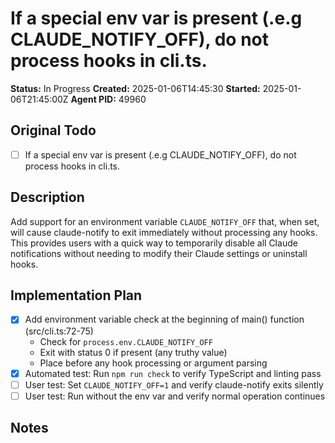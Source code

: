 # If a special env var is present (.e.g CLAUDE_NOTIFY_OFF), do not process hooks in cli.ts.

**Status:** In Progress
**Created:** 2025-01-06T14:45:30
**Started:** 2025-01-06T21:45:00Z
**Agent PID:** 49960

## Original Todo
- [ ] If a special env var is present (.e.g CLAUDE_NOTIFY_OFF), do not process hooks in cli.ts.

## Description
Add support for an environment variable `CLAUDE_NOTIFY_OFF` that, when set, will cause claude-notify to exit immediately without processing any hooks. This provides users with a quick way to temporarily disable all Claude notifications without needing to modify their Claude settings or uninstall hooks.

## Implementation Plan
- [x] Add environment variable check at the beginning of main() function (src/cli.ts:72-75)
  - Check for `process.env.CLAUDE_NOTIFY_OFF`
  - Exit with status 0 if present (any truthy value)
  - Place before any hook processing or argument parsing
- [x] Automated test: Run `npm run check` to verify TypeScript and linting pass
- [ ] User test: Set `CLAUDE_NOTIFY_OFF=1` and verify claude-notify exits silently
- [ ] User test: Run without the env var and verify normal operation continues

## Notes